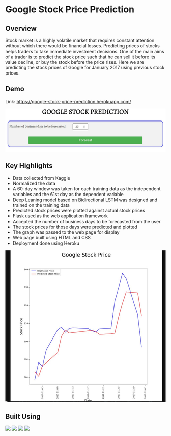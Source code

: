 # Google Stock Price Prediction
## Overview
Stock market is a highly volatile market that requires constant attention without which there would be financial losses. Predicting prices of stocks helps traders to take immediate investment decisions. One of the main aims of a trader is to predict the stock price such that he can sell it before its value decline, or buy the stock before the price rises. Here we are predicting the stock prices of Google for January 2017 using previous stock prices.
## Demo
Link: https://google-stock-price-prediction.herokuapp.com/

![](/static/demo.JPG)

 ## Key Highlights
 * Data collected from Kaggle
 * Normalized the data
 * A 60-day window was taken for each training data as the independent variables and the 61st day as the dependent variable
 * Deep Leaning model based on Bidirectional LSTM was designed and trained on the training data
 * Predicted stock prices were plotted against actual stock prices
 * Flask used as the web application framework
 * Accepted the number of business days to be forecasted from the user
 * The stock prices for those days were predicted and plotted
 * The graph was passed to the web page for display
 * Web page built using HTML and CSS
 * Deployment done using Heroku

![](/static/forecast.JPG)

## Built Using
<img src="https://www.python.org/static/community_logos/python-logo-master-v3-TM.png" width=280> <img target="_blank" src="https://flask.palletsprojects.com/en/1.1.x/_images/flask-logo.png" width=180> <img target="_blank" src="https://upload.wikimedia.org/wikipedia/commons/2/2d/Tensorflow_logo.svg" width=80>  <img src="https://upload.wikimedia.org/wikipedia/commons/a/ae/Keras_logo.svg" width=80>
